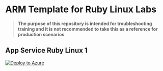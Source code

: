 # ARM Template for Ruby Linux Labs

> **The purpose of this repository is intended for troubleshooting training and it is not recommended to take this as a reference for production scenarios**.

## App Service Ruby Linux 1

[![Deploy to Azure](https://aka.ms/deploytoazurebutton)](https://portal.azure.com/#create/Microsoft.Template/uri/https%3A%2F%2Fraw.githubusercontent.com%2Fazureossd%2Farm-templates-ruby%2Fmaster%2Fruby-linux-1.json)
